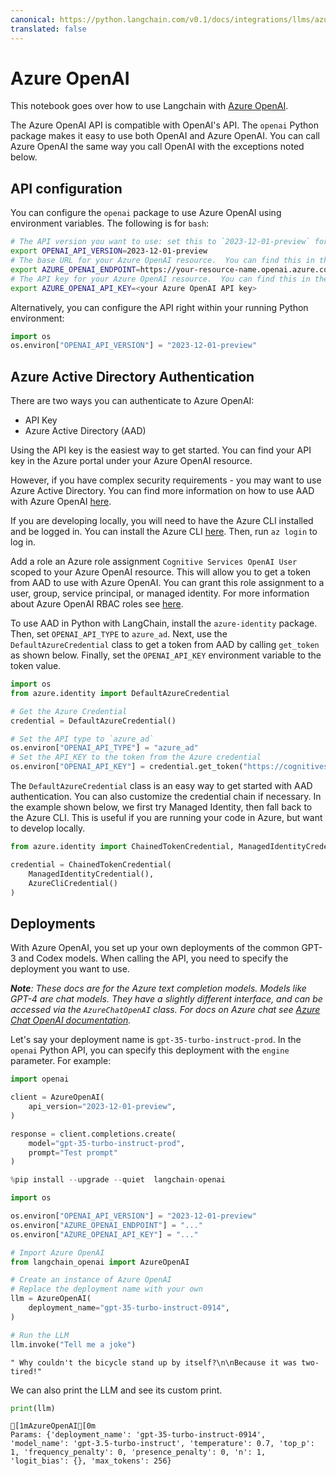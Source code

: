 ```yaml
---
canonical: https://python.langchain.com/v0.1/docs/integrations/llms/azure_openai
translated: false
---
```


# Azure OpenAI

This notebook goes over how to use Langchain with [Azure OpenAI](https://aka.ms/azure-openai).

The Azure OpenAI API is compatible with OpenAI's API.  The `openai` Python package makes it easy to use both OpenAI and Azure OpenAI.  You can call Azure OpenAI the same way you call OpenAI with the exceptions noted below.

## API configuration

You can configure the `openai` package to use Azure OpenAI using environment variables.  The following is for `bash`:

```bash
# The API version you want to use: set this to `2023-12-01-preview` for the released version.
export OPENAI_API_VERSION=2023-12-01-preview
# The base URL for your Azure OpenAI resource.  You can find this in the Azure portal under your Azure OpenAI resource.
export AZURE_OPENAI_ENDPOINT=https://your-resource-name.openai.azure.com
# The API key for your Azure OpenAI resource.  You can find this in the Azure portal under your Azure OpenAI resource.
export AZURE_OPENAI_API_KEY=<your Azure OpenAI API key>
```

Alternatively, you can configure the API right within your running Python environment:

```python
import os
os.environ["OPENAI_API_VERSION"] = "2023-12-01-preview"
```

## Azure Active Directory Authentication

There are two ways you can authenticate to Azure OpenAI:
- API Key
- Azure Active Directory (AAD)

Using the API key is the easiest way to get started. You can find your API key in the Azure portal under your Azure OpenAI resource.

However, if you have complex security requirements - you may want to use Azure Active Directory. You can find more information on how to use AAD with Azure OpenAI [here](https://learn.microsoft.com/en-us/azure/ai-services/openai/how-to/managed-identity).

If you are developing locally, you will need to have the Azure CLI installed and be logged in. You can install the Azure CLI [here](https://docs.microsoft.com/en-us/cli/azure/install-azure-cli). Then, run `az login` to log in.

Add a role an Azure role assignment `Cognitive Services OpenAI User` scoped to your Azure OpenAI resource. This will allow you to get a token from AAD to use with Azure OpenAI. You can grant this role assignment to a user, group, service principal, or managed identity. For more information about Azure OpenAI RBAC roles see [here](https://learn.microsoft.com/en-us/azure/ai-services/openai/how-to/role-based-access-control).

To use AAD in Python with LangChain, install the `azure-identity` package. Then, set `OPENAI_API_TYPE` to `azure_ad`. Next, use the `DefaultAzureCredential` class to get a token from AAD by calling `get_token` as shown below. Finally, set the `OPENAI_API_KEY` environment variable to the token value.

```python
import os
from azure.identity import DefaultAzureCredential

# Get the Azure Credential
credential = DefaultAzureCredential()

# Set the API type to `azure_ad`
os.environ["OPENAI_API_TYPE"] = "azure_ad"
# Set the API_KEY to the token from the Azure credential
os.environ["OPENAI_API_KEY"] = credential.get_token("https://cognitiveservices.azure.com/.default").token
```

The `DefaultAzureCredential` class is an easy way to get started with AAD authentication. You can also customize the credential chain if necessary. In the example shown below, we first try Managed Identity, then fall back to the Azure CLI. This is useful if you are running your code in Azure, but want to develop locally.

```python
from azure.identity import ChainedTokenCredential, ManagedIdentityCredential, AzureCliCredential

credential = ChainedTokenCredential(
    ManagedIdentityCredential(),
    AzureCliCredential()
)
```

## Deployments

With Azure OpenAI, you set up your own deployments of the common GPT-3 and Codex models.  When calling the API, you need to specify the deployment you want to use.

_**Note**: These docs are for the Azure text completion models. Models like GPT-4 are chat models. They have a slightly different interface, and can be accessed via the `AzureChatOpenAI` class. For docs on Azure chat see [Azure Chat OpenAI documentation](/docs/integrations/chat/azure_chat_openai)._

Let's say your deployment name is `gpt-35-turbo-instruct-prod`.  In the `openai` Python API, you can specify this deployment with the `engine` parameter.  For example:

```python
import openai

client = AzureOpenAI(
    api_version="2023-12-01-preview",
)

response = client.completions.create(
    model="gpt-35-turbo-instruct-prod",
    prompt="Test prompt"
)
```

```python
%pip install --upgrade --quiet  langchain-openai
```

```python
import os

os.environ["OPENAI_API_VERSION"] = "2023-12-01-preview"
os.environ["AZURE_OPENAI_ENDPOINT"] = "..."
os.environ["AZURE_OPENAI_API_KEY"] = "..."
```

```python
# Import Azure OpenAI
from langchain_openai import AzureOpenAI
```

```python
# Create an instance of Azure OpenAI
# Replace the deployment name with your own
llm = AzureOpenAI(
    deployment_name="gpt-35-turbo-instruct-0914",
)
```

```python
# Run the LLM
llm.invoke("Tell me a joke")
```

```output
" Why couldn't the bicycle stand up by itself?\n\nBecause it was two-tired!"
```

We can also print the LLM and see its custom print.

```python
print(llm)
```

```output
[1mAzureOpenAI[0m
Params: {'deployment_name': 'gpt-35-turbo-instruct-0914', 'model_name': 'gpt-3.5-turbo-instruct', 'temperature': 0.7, 'top_p': 1, 'frequency_penalty': 0, 'presence_penalty': 0, 'n': 1, 'logit_bias': {}, 'max_tokens': 256}
```